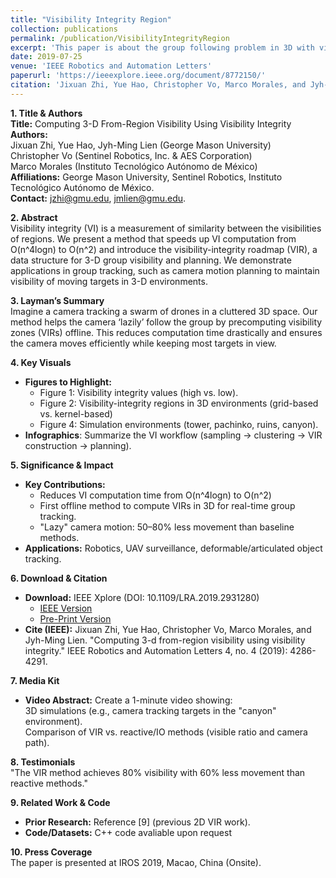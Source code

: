 ```yaml
---
title: "Visibility Integrity Region"
collection: publications
permalink: /publication/VisibilityIntegrityRegion
excerpt: 'This paper is about the group following problem in 3D with visibility integrity.'
date: 2019-07-25
venue: 'IEEE Robotics and Automation Letters'
paperurl: 'https://ieeexplore.ieee.org/document/8772150/'
citation: 'Jixuan Zhi, Yue Hao, Christopher Vo, Marco Morales, and Jyh-Ming Lien. "Computing 3-d from-region visibility using visibility integrity." IEEE Robotics and Automation Letters 4, no. 4 (2019): 4286-4291.'
---
```


**1. Title & Authors**  
**Title:** Computing 3-D From-Region Visibility Using Visibility Integrity  
**Authors:**  
  Jixuan Zhi, Yue Hao, Jyh-Ming Lien (George Mason University)  
  Christopher Vo (Sentinel Robotics, Inc. & AES Corporation)  
  Marco Morales (Instituto Tecnológico Autónomo de México)  
**Affiliations:** George Mason University, Sentinel Robotics, Instituto Tecnológico Autónomo de México.  
**Contact:** jzhi@gmu.edu, jmlien@gmu.edu.

**2. Abstract**  
Visibility integrity (VI) is a measurement of similarity between the visibilities of regions. We present a method that speeds up VI computation from O(n^4logn) to O(n^2) and introduce the visibility-integrity roadmap (VIR), a data structure for 3-D group visibility and planning. We demonstrate applications in group tracking, such as camera motion planning to maintain visibility of moving targets in 3-D environments.

**3. Layman’s Summary**  
Imagine a camera tracking a swarm of drones in a cluttered 3D space. Our method helps the camera ‘lazily’ follow the group by precomputing visibility zones (VIRs) offline. This reduces computation time drastically and ensures the camera moves efficiently while keeping most targets in view.

**4. Key Visuals**
+ **Figures to Highlight:**
  + Figure 1: Visibility integrity values (high vs. low).
  + Figure 2: Visibility-integrity regions in 3D environments (grid-based vs. kernel-based)
  + Figure 4: Simulation environments (tower, pachinko, ruins, canyon).
+ **Infographics**: Summarize the VI workflow (sampling → clustering → VIR construction → planning).

**5. Significance & Impact**
+ **Key Contributions:**
  + Reduces VI computation time from O(n^4logn) to O(n^2)
  + First offline method to compute VIRs in 3D for real-time group tracking.
  + "Lazy" camera motion: 50–80% less movement than baseline methods.
+ **Applications:** Robotics, UAV surveillance, deformable/articulated object tracking.

**6. Download & Citation**  
  + **Download:** IEEE Xplore (DOI: 10.1109/LRA.2019.2931280)
    - [IEEE Version](https://ieeexplore.ieee.org/document/8772150)
    - [Pre-Print Version](../files/Pre-VIR.pdf)
  + **Cite (IEEE):**
  Jixuan Zhi, Yue Hao, Christopher Vo, Marco Morales, and Jyh-Ming Lien. "Computing 3-d from-region visibility using visibility integrity." IEEE Robotics and Automation Letters 4, no. 4 (2019): 4286-4291.

**7. Media Kit**  
  + **Video Abstract:** Create a 1-minute video showing:  
3D simulations (e.g., camera tracking targets in the "canyon" environment).  
Comparison of VIR vs. reactive/IO methods (visible ratio and camera path).  

**8. Testimonials**  
"The VIR method achieves 80% visibility with 60% less movement than reactive methods."  

**9. Related Work & Code**  
  + **Prior Research:** Reference [9] (previous 2D VIR work).  
  + **Code/Datasets:** C++ code avaliable upon request  

**10. Press Coverage**  
The paper is presented at IROS 2019, Macao, China (Onsite).  



